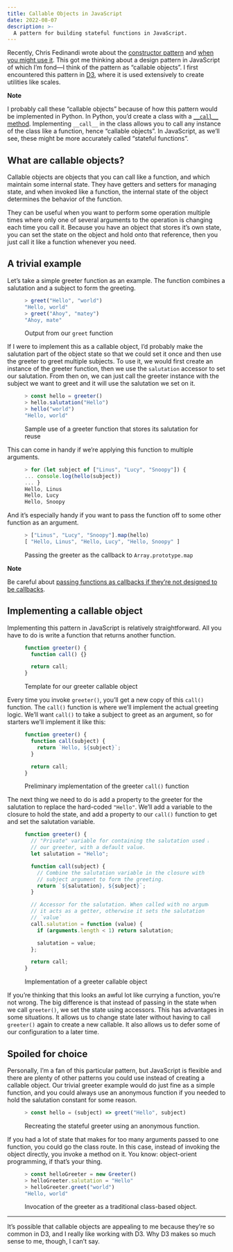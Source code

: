 ```yaml
---
title: Callable Objects in JavaScript
date: 2022-08-07
description: >-
  A pattern for building stateful functions in JavaScript.
---
```


Recently, Chris Fedinandi wrote about the [constructor
pattern](https://gomakethings.com/the-vanilla-js-constructor-pattern/) and [when
you might use
it](https://gomakethings.com/when-and-why-would-you-use-a-constructor-pattern-over-a-utility-library-or-standalone-functions-in-vanilla-javascript/).
This got me thinking about a design pattern in JavaScript of which I’m fond—I
think of the pattern as “callable objects”. I first encountered this pattern in
[D3](https://d3js.org), where it is used extensively to create utilities like
scales.

<aside>

**Note**

I probably call these “callable objects” because of how this pattern would be
implemented in Python. In Python, you’d create a class with a [`__call__`
method](https://docs.python.org/3/reference/datamodel.html?highlight=__call__#object.__call__).
Implementing `__call__` in the class allows you to call any instance of the
class like a function, hence “callable objects”. In JavaScript, as we’ll see,
these might be more accurately called “stateful functions”.

</aside>

## What are callable objects?

Callable objects are objects that you can call like a function, and which
maintain some internal state. They have getters and setters for managing state,
and when invoked like a function, the internal state of the object determines
the behavior of the function.

They can be useful when you want to perform some operation multiple times where
only one of several arguments to the operation is changing each time you call
it. Because you have an object that stores it’s own state, you can set the
state on the object and hold onto that reference, then you just call it like a
function whenever you need.

## A trivial example

Let’s take a simple greeter function as an example. The function combines a
salutation and a subject to form the greeting.

<figure>

```js
> greet("Hello", "world")
"Hello, world"
> greet("Ahoy", "matey")
"Ahoy, mate"
```

<figcaption>Output from our <code>greet</code> function</figcaption>
</figure>

If I were to implement this as a callable object, I’d probably make the
salutation part of the object state so that we could set it once and then use
the greeter to greet multiple subjects. To use it, we would first create an
instance of the greeter function, then we use the `salutation` accessor to set
our salutation. From then on, we can just call the greeter instance with the
subject we want to greet and it will use the salutation we set on it.

<figure>

```js
> const hello = greeter()
> hello.salutation("Hello")
> hello("world")
"Hello, world"
```

<figcaption>Sample use of a greeter function that stores its salutation for
reuse</figcaption>
</figure>

This can come in handy if we’re applying this function to multiple arguments.

<figure>

```js
> for (let subject of ["Linus", "Lucy", "Snoopy"]) {
... console.log(hello(subject))
... }
Hello, Linus
Hello, Lucy
Hello, Snoopy
```

<figcaption></figcaption>
</figure>

And it’s especially handy if you want to pass the function off to some other
function as an argument.

<figure>

```js
> ["Linus", "Lucy", "Snoopy"].map(hello)
[ "Hello, Linus", "Hello, Lucy", "Hello, Snoopy" ]
```

<figcaption>Passing the greeter as the callback to
<code>Array.prototype.map</code></figcaption>
</figure>

<aside>

**Note**

Be careful about [passing functions as callbacks if they’re not designed to be
callbacks](https://jakearchibald.com/2021/function-callback-risks/).

</aside>

## Implementing a callable object

Implementing this pattern in JavaScript is relatively straightforward. All you
have to do is write a function that returns another function.

<figure>

```js
function greeter() {
  function call() {}

  return call;
}
```

<figcaption>Template for our greeter callable object</figcaption>
</figure>

Every time you invoke `greeter()`, you’ll get a new copy of this `call()`
function. The `call()` function is where we’ll implement the actual greeting
logic. We’ll want `call()` to take a subject to greet as an argument, so for
starters we’ll implement it like this:

<figure>

```js
function greeter() {
  function call(subject) {
    return `Hello, ${subject}`;
  }

  return call;
}
```

<figcaption>Preliminary implementation of the greeter <code>call()</code>
function</figcaption>
</figure>

The next thing we need to do is add a property to the greeter for the salutation
to replace the hard-coded `"Hello"`. We’ll add a variable to the closure to hold
the state, and add a property to our `call()` function to get and set the
salutation variable.

<figure>

```js
function greeter() {
  // "Private" variable for containing the salutation used by
  // our greeter, with a default value.
  let salutation = "Hello";

  function call(subject) {
    // Combine the salutation variable in the closure with the
    // subject argument to form the greeting.
    return `${salutation}, ${subject}`;
  }

  // Accessor for the salutation. When called with no argument,
  // it acts as a getter, otherwise it sets the salutation to
  // `value`
  call.salutation = function (value) {
    if (arguments.length < 1) return salutation;

    salutation = value;
  };

  return call;
}
```

<figcaption>Implementation of a greeter callable object</figcaption>
</figure>

If you’re thinking that this looks an awful lot like currying a function, you’re
not wrong. The big difference is that instead of passing in the state when we
call `greeter()`, we set the state using accessors. This has advantages in some
situations. It allows us to change state later without having to call
`greeter()` again to create a new callable. It also allows us to defer some of
our configuration to a later time.

## Spoiled for choice

Personally, I’m a fan of this particular pattern, but JavaScript is flexible
and there are plenty of other patterns you could use instead of creating a
callable object. Our trivial greeter example would do just fine as a simple
function, and you could always use an anonymous function if you needed to hold
the salutation constant for some reason.

<figure>

```js
> const hello = (subject) => greet("Hello", subject)
```

<figcaption>Recreating the stateful greeter using an anonymous
function.</figcaption>
</figure>

If you had a lot of state that makes for too many arguments passed to one
function, you could go the class route. In this case, instead of invoking the
object directly, you invoke a method on it. You know: object-orient programming,
if that’s your thing.

<figure>

```js
> const helloGreeter = new Greeter()
> helloGreeter.salutation = "Hello"
> helloGreeter.greet("world")
"Hello, world"
```

<figcaption>Invocation of the greeter as a traditional class-based
object.</figcaption>
</figure>

---

It’s possible that callable objects are appealing to me because they’re so
common in D3, and I really like working with D3. Why D3 makes so much sense to
me, though, I can’t say.
